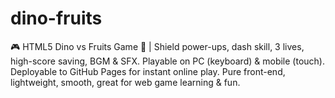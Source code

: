 # dino-fruits
🎮 HTML5 Dino vs Fruits Game 🦖 | Shield power-ups, dash skill, 3 lives, high-score saving, BGM &amp; SFX. Playable on PC (keyboard) &amp; mobile (touch). Deployable to GitHub Pages for instant online play. Pure front-end, lightweight, smooth, great for web game learning &amp; fun.
